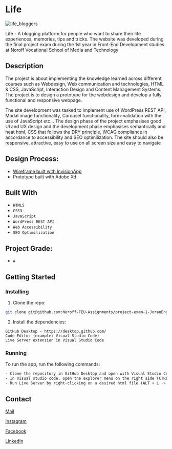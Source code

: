 # Life 

![life_bloggers](https://user-images.githubusercontent.com/56642663/195361793-db2f8784-3be5-4a05-8cd3-be011ea20793.jpg)

Life - A blogging platform for people who want to share their life experiences, memories, tips and tricks. The website was developed during the final project exam during the 1st year in Front-End Development studies at Noroff Vocational School of Media and Technology

## Description

The project is about implementing the knowledge learned across different courses such as Webdesign, Web communication and technologies, HTML & CSS, JavaScript, Interaction Design and Content Management Systems. The project is to design a prototype for the webdesign and develop a fully functional and responsive webpage.

The site development was tasked to implement use of WordPress REST API, Modal image functionality, Carousel functionality, form-validation with the use of JavaScript etc... The design phase of the project emphasises good UI and UX design and the development phase emphasises semantically and neat html, CSS that follows the DRY principle, WCAG compliance in accordance to accessibility and SEO optimilization. The site should also be responsive, attractive, easy to use on all screen size and easy to navigate

## Design Process:
- [Wireframe built with InvisionApp](https://www.invisionapp.com/)
- Prototype built with Adobe Xd

## Built With

- ```HTML5```
- ```CSS3```
- ```JavaScript```
- ```WordPress REST API```
- ```Web Accessibility```
- ```SEO Optimilization```

## Project Grade:
- ```A```

## Getting Started

### Installing


1. Clone the repo:

```bash
git clone git@github.com:Noroff-FEU-Assignments/project-exam-1-JoranEngelund.git
```

2. Install the dependencies:

```
GitHub Desktop - https://desktop.github.com/
Code Editor (example: Visual Studio Code)
Live Server extension in Visual Studio Code
```

### Running

To run the app, run the following commands:

```bash
- Clone the repository in GitHub Desktop and open with Visual Studio Code from the menu (CTRL + SHIFT + A)
- In Visual studio code, open the explorer menu on the right side (CTRL + SHIFT + E)
- Run Live Server by right-clicking on a desired html file (ALT + L -> ALT + O)
```

## Contact

[Mail](mailto:joranengelund@hotmail.com)

[Instagram](https://www.instagram.com/joranengelund/)

[Facebook](https://www.facebook.com/joranengelund)

[LinkedIn](https://www.linkedin.com/in/j%C3%B8ran-engelund-937649252/)

